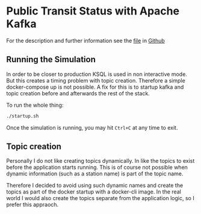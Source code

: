 # Public Transit Status with Apache Kafka

For the description and further information see the [file](instructions.md) in
[Github](https://github.com/fr-ser/udacity_stream_exercise_public_transport)

## Running the Simulation

In order to be closer to production KSQL is used in non interactive mode. But this creates a timing
problem with topic creation. Therefore a simple docker-compose up is not possible.
A fix for this is to startup kafka and topic creation before and afterwards the rest of the stack.

To run the whole thing:

```bash
./startup.sh
```

Once the simulation is running, you may hit `Ctrl+C` at any time to exit.

## Topic creation

Personally I do not like creating topics dynamically. In like the topics to exist before the
application starts running.
This is of course not possible when dynamic information (such as a station name) is part of the
topic name.

Therefore I decided to avoid using such dynamic names and create the topics as part of the
docker startup with a docker-cli image. In the real world I would also create the topics separate
from the application logic, so I prefer this appraoch.
